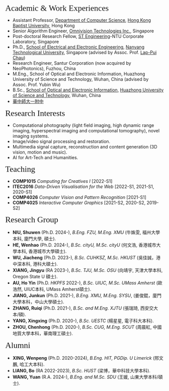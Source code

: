 
<p><span style="font-family:georgia,serif;"><span style="font-size:26px;">Academic & Work Experiences</span></span></p>

- Assistant Professor, [Department of Computer Science](https://www.comp.hkbu.edu.hk/), [Hong Kong Baptist University](https://www.hkbu.edu.hk/), Hong Kong
- Senior Algorithm Engineer, [Omnivision Technologies Inc.](https://www.ovt.com/), Singapore
- Post-doctoral Research Fellow, [ST Engineering](https://www.stengg.com/)-NTU Corporate Laboratory, Singapore
- Ph.D., [School of Electrical and Electronic Engineering](http://www.eee.ntu.edu.sg/), [Nanyang Technological University](http://www.eee.ntu.edu.sg/), Singapore (advised by Assoc. Prof. [Lap-Pui Chau](https://www.ntu.edu.sg/home/elpchau/))
- Research Engineer, Santur Corporation (now acquired by NeoPhotonics), Fuzhou, China
- M.Eng., School of Optical and Electronic Information, Huazhong University of Science and Technology, Wuhan, China (advised by Assoc. Prof. Yubin Wu)
- B.Sc., [School of Optical and Electronic Information](http://oei.hust.edu.cn/), [Huazhong University of Science and Technology](http://www.hust.edu.cn/), Wuhan, China
- [華中師大一附中](http://www.hzsdyfz.com.cn/Category_1/Index.aspx)

<p><span style="font-family:georgia,serif;"><span style="font-size:26px;">Research Interests</span></span></p>

- Computational photography (light field imaging, high dynamic range imaging, hyperspectral imaging and computational tomography), novel imaging systems.
- Image/video signal processing and restoration.
- Multimedia signal capture, reconstruction and content generation (3D vision, motion and music).
- AI for Art-Tech and Humanities.

<p><span style="font-family:georgia,serif; font-size:26px;">Teaching</span></p>

- **COMP1015** _Computing for Creatives I_ [2022-S1]
- **ITEC2016** _Data-Driven Visualisation for the Web_ [2022-S1, 2021-S1, 2020-S1]
- **COMP4026** _Computer Vision and Pattern Recognition_ [2021-S1]
- **COMP4025** _Interactive Computer Graphics_ [2021-S2, 2020-S2, 2019-S2]  

<p><span style="font-family: georgia, serif; font-size: 26px;">Research Group</span></p>

- **NIU, Shuwen** (Ph.D. 2024-), _B.Eng. FZU, M.Eng. XMU_ (牛姝雯, 福州大學本科, 廈門大學, 碩士).
- **HE, Wenhao** (Ph.D. 2024-), _B.Sc. cityU, M.Sc. cityU_ (何文浩, 香港城市大學本科, 香港城市大學碩士).
- **WU, Jiacheng** (Ph.D. 2023-), _B.Sc. CUHKSZ, M.Sc. HKUST_ (吳佳誠，港中深本科, 港科大碩士).
- **XIANG, Jingyu** (RA 2023-), _B.Sc. TJU, M.Sc. OSU_ (向靖宇, 天津大學本科, Oregon State U 碩士).
- **AU, Ho Yin** (Ph.D. _HKPFS_ 2022-), _B.Sc. UIUC, M.Sc. UMass Amherst_ (歐浩然, UIUC本科, UMass Amherst碩士).
- **JIANG, Junkun** (Ph.D. 2021-), _B.Eng. XMU, M.Eng. SYSU_, (姜俊錕，廈門大學本科，中山大學碩士).
- **ZHANG, Ruiqi** (Ph.D. 2021-), _B.Sc. and M.Eng. XJTU_ (張瑞琦, 西安交大本/碩).
- **YANG, Xingxing** (Ph.D. 2020-), _B.Sc. UESTC_ (楊星星, 電子科大本科).
- **ZHOU, Chenhong** (Ph.D. 2020-), _B.Sc. CUG, M.Eng. SCUT_ (周晨紅, 中國地質大學本科，華南理工碩士).
  
<p><span style="font-family: georgia, serif; font-size: 26px;">Alumni</span></p>

- **XING, Wenpeng** (Ph.D. 2020-2024), _B.Eng. HIT, PGDip. U Limerick_ (邢文鵬, 哈工大本科).
- **LIANG, Bo** (RA 2022-2023), _B.Sc. HUST_ (梁博，華中科技大學本科).
- **WANG, Yuan** (R.A. 2024-), _B.Eng. and M.Sc. SDU_ (王媛, 山東大學本科/碩士).
  

